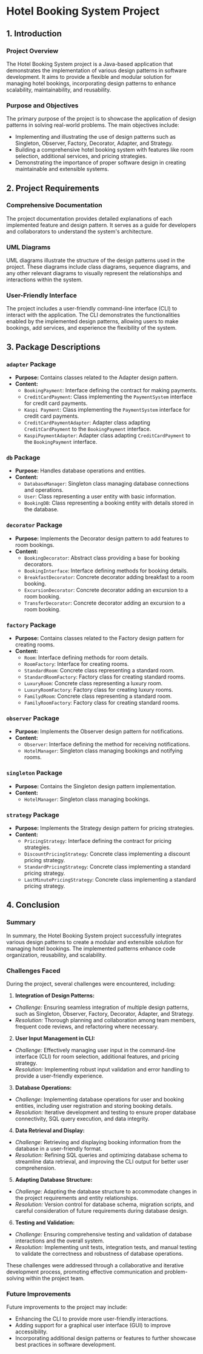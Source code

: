 # Hotel Booking System Project

## 1. Introduction

### Project Overview
The Hotel Booking System project is a Java-based application that demonstrates the implementation of various design patterns in software development. It aims to provide a flexible and modular solution for managing hotel bookings, incorporating design patterns to enhance scalability, maintainability, and reusability.

### Purpose and Objectives
The primary purpose of the project is to showcase the application of design patterns in solving real-world problems. The main objectives include:
- Implementing and illustrating the use of design patterns such as Singleton, Observer, Factory, Decorator, Adapter, and Strategy.
- Building a comprehensive hotel booking system with features like room selection, additional services, and pricing strategies.
- Demonstrating the importance of proper software design in creating maintainable and extensible systems.

## 2. Project Requirements

### Comprehensive Documentation
The project documentation provides detailed explanations of each implemented feature and design pattern. It serves as a guide for developers and collaborators to understand the system's architecture.

### UML Diagrams
UML diagrams illustrate the structure of the design patterns used in the project. These diagrams include class diagrams, sequence diagrams, and any other relevant diagrams to visually represent the relationships and interactions within the system.

### User-Friendly Interface
The project includes a user-friendly command-line interface (CLI) to interact with the application. The CLI demonstrates the functionalities enabled by the implemented design patterns, allowing users to make bookings, add services, and experience the flexibility of the system.

## 3. Package Descriptions

### `adapter` Package
- **Purpose:** Contains classes related to the Adapter design pattern.
- **Content:**
    - `BookingPayment`: Interface defining the contract for making payments.
    - `CreditCardPayment`: Class implementing the `PaymentSystem` interface for credit card payments.
    - `Kaspi Payment`: Class implementing the `PaymentSystem` interface for credit card payments.
    - `CreditCardPaymentAdapter`: Adapter class adapting `CreditCardPayment` to the `BookingPayment` interface.
    - `KaspiPaymentAdapter`: Adapter class adapting `CreditCardPayment` to the `BookingPayment` interface.

### `db` Package
- **Purpose:** Handles database operations and entities.
- **Content:**
    - `DatabaseManager`: Singleton class managing database connections and operations.
    - `User`: Class representing a user entity with basic information.
    - `BookingDB`: Class representing a booking entity with details stored in the database.

### `decorator` Package
- **Purpose:** Implements the Decorator design pattern to add features to room bookings.
- **Content:**
    - `BookingDecorator`: Abstract class providing a base for booking decorators.
    - `BookingInterface`: Interface defining methods for booking details.
    - `BreakfastDecorator`: Concrete decorator adding breakfast to a room booking.
    - `ExcursionDecorator`: Concrete decorator adding an excursion to a room booking.
    - `TransferDecorator`: Concrete decorator adding an excursion to a room booking.

### `factory` Package
- **Purpose:** Contains classes related to the Factory design pattern for creating rooms.
- **Content:**
    - `Room`: Interface defining methods for room details.
    - `RoomFactory`: Interface for creating rooms.
    - `StandardRoom`: Concrete class representing a standard room.
    - `StandardRoomFactory`: Factory class for creating standard rooms.
    - `LuxuryRoom`: Concrete class representing a luxury room.
    - `LuxuryRoomFactory`: Factory class for creating luxury rooms.
    - `FamilydRoom`: Concrete class representing a standard room.
    - `FamilyRoomFactory`: Factory class for creating standard rooms.

### `observer` Package
- **Purpose:** Implements the Observer design pattern for notifications.
- **Content:**
    - `Observer`: Interface defining the method for receiving notifications.
    - `HotelManager`: Singleton class managing bookings and notifying rooms.

### `singleton` Package
- **Purpose:** Contains the Singleton design pattern implementation.
- **Content:**
    - `HotelManager`: Singleton class managing bookings.

### `strategy` Package
- **Purpose:** Implements the Strategy design pattern for pricing strategies.
- **Content:**
    - `PricingStrategy`: Interface defining the contract for pricing strategies.
    - `DiscountPricingStrategy`: Concrete class implementing a discount pricing strategy.
    - `StandardPricingStrategy`: Concrete class implementing a standard pricing strategy. 
    - `LastMinutePricingStrategy`: Concrete class implementing a standard pricing strategy.

## 4. Conclusion

### Summary
In summary, the Hotel Booking System project successfully integrates various design patterns to create a modular and extensible solution for managing hotel bookings. The implemented patterns enhance code organization, reusability, and scalability.

### Challenges Faced
During the project, several challenges were encountered, including:

1. **Integration of Design Patterns:**
  - *Challenge:* Ensuring seamless integration of multiple design patterns, such as Singleton, Observer, Factory, Decorator, Adapter, and Strategy.
  - *Resolution:* Thorough planning and collaboration among team members, frequent code reviews, and refactoring where necessary.

2. **User Input Management in CLI:**
  - *Challenge:* Effectively managing user input in the command-line interface (CLI) for room selection, additional features, and pricing strategy.
  - *Resolution:* Implementing robust input validation and error handling to provide a user-friendly experience.

3. **Database Operations:**
  - *Challenge:* Implementing database operations for user and booking entities, including user registration and storing booking details.
  - *Resolution:* Iterative development and testing to ensure proper database connectivity, SQL query execution, and data integrity.

4. **Data Retrieval and Display:**
  - *Challenge:* Retrieving and displaying booking information from the database in a user-friendly format.
  - *Resolution:* Refining SQL queries and optimizing database schema to streamline data retrieval, and improving the CLI output for better user comprehension.

5. **Adapting Database Structure:**
  - *Challenge:* Adapting the database structure to accommodate changes in the project requirements and entity relationships.
  - *Resolution:* Version control for database schema, migration scripts, and careful consideration of future requirements during database design.

6. **Testing and Validation:**
  - *Challenge:* Ensuring comprehensive testing and validation of database interactions and the overall system.
  - *Resolution:* Implementing unit tests, integration tests, and manual testing to validate the correctness and robustness of database operations.

These challenges were addressed through a collaborative and iterative development process, promoting effective communication and problem-solving within the project team.

### Future Improvements
Future improvements to the project may include:
- Enhancing the CLI to provide more user-friendly interactions.
- Adding support for a graphical user interface (GUI) to improve accessibility.
- Incorporating additional design patterns or features to further showcase best practices in software development.
